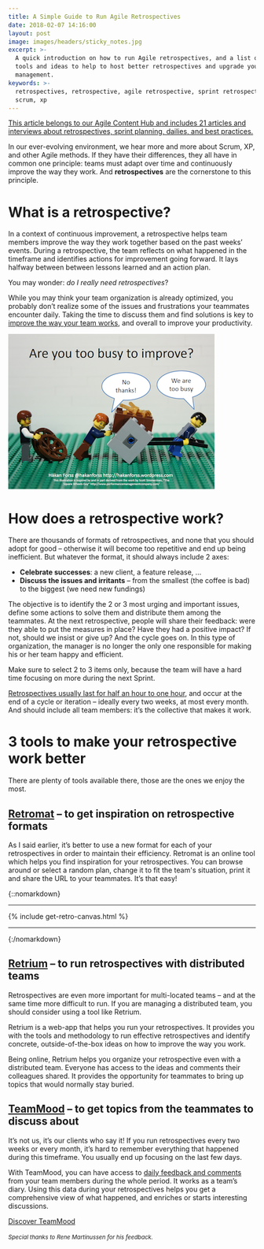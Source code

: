 ```yaml
---
title: A Simple Guide to Run Agile Retrospectives
date: 2018-02-07 14:16:00
layout: post
image: images/headers/sticky_notes.jpg
excerpt: >-
  A quick introduction on how to run Agile retrospectives, and a list of online
  tools and ideas to help to host better retrospectives and upgrade your project
  management.
keywords: >-
  retrospectives, retrospective, agile retrospective, sprint retrospective,
  scrum, xp
---
```


<section class="hub-content-link">
  <a href="https://www.teammood.com/en/hub/agile-hub/">This article belongs to our <span>Agile Content Hub</span> and includes 21 articles and interviews about retrospectives, sprint planning, dailies, and best practices.</a>
</section>

In our ever-evolving environment, we hear more and more about Scrum, XP, and other Agile methods. If they have their differences, they all have in common one principle: teams must adapt over time and continuously improve the way they work. And **retrospectives** are the cornerstone to this principle.

# What is a retrospective?

In a context of continuous improvement, a retrospective helps team members improve the way they work together based on the past weeks’ events. During a retrospective, the team reflects on what happened in the timeframe and identifies actions for improvement going forward. It lays halfway between between lessons learned and an action plan.

You may wonder: *do I really need retrospectives*?

While you may think your team organization is already optimized, you probably don’t realize some of the issues and frustrations your teammates encounter daily. Taking the time to discuss them and find solutions is key to [improve the way your team works](https://blog.teammood.com/2017/12/06/best-practices-from-our-users.html), and overall to improve your productivity.

<img src="/images/posts/are-you-too-busy-to-improve2.png" alt="Too Busy To Improve: use retrospectives to reflect on your process">

# How does a retrospective work?

There are thousands of formats of retrospectives, and none that you should adopt for good – otherwise it will become too repetitive and end up being inefficient. But whatever the format, it should always include 2 axes:

* **Celebrate successes**: a new client, a feature release, …
* **Discuss the issues and irritants** – from the smallest (the coffee is bad) to the biggest (we need new fundings)

The objective is to identify the 2 or 3 most urging and important issues, define some actions to solve them and distribute them among the teammates. At the next retrospective, people will share their feedback: were they able to put the measures in place? Have they had a positive impact? If not, should we insist or give up? And the cycle goes on. In this type of organization, the manager is no longer the only one responsible for making his or her team happy and efficient.

Make sure to select 2 to 3 items only, because the team will have a hard time focusing on more during the next Sprint.

[Retrospectives usually last for half an hour to one hour](https://blog.teammood.com/2018/04/18/best-practices-to-run-effective-daily-standup-meetings.html), and occur at the end of a cycle or iteration – ideally every two weeks, at most every month. And should include all team members: it’s the collective that makes it work.

# 3 tools to make your retrospective work better

There are plenty of tools available there, those are the ones we enjoy the most.

## [Retromat](https://plans-for-retrospectives.com/en/) – to get inspiration on retrospective formats

As I said earlier, it’s better to use a new format for each of your retrospectives in order to maintain their efficiency. Retromat is an online tool which helps you find inspiration for your retrospectives. You can browse around or select a random plan, change it to fit the team's situation, print it and share the URL to your teammates. It’s that easy!

{::nomarkdown}
<hr/>
  {% include get-retro-canvas.html %}
<hr/>
{:/nomarkdown}

## [Retrium](https://www.retrium.com/) – to run retrospectives with distributed teams

Retrospectives are even more important for multi-located teams – and at the same time more difficult to run. If you are managing a distributed team, you should consider using a tool like Retrium.

Retrium is a web-app that helps you run your retrospectives. It provides you with the tools and methodology to run effective retrospectives and identify concrete, outside-of-the-box ideas on how to improve the way you work.

Being online, Retrium helps you organize your retrospective even with a distributed team. Everyone has access to the ideas and comments their colleagues shared. It provides the opportunity for teammates to bring up topics that would normally stay buried.

## [TeamMood](https://www.teammood.com/en/continuous-improvement/)&nbsp;– to get topics from the teammates to discuss about

It’s not us, it’s our clients who say it! If you run retrospectives every two weeks or every month, it’s hard to remember everything that happened during this timeframe. You usually end up focusing on the last few days.

With TeamMood, you can have access to [daily feedback and comments](https://www.teammood.com/en/features/) from your team members during the whole period. It works as a team’s diary. Using this data during your retrospectives helps you get a comprehensive view of what happened, and enriches or starts interesting discussions.

<a class="button" href="https://www.teammood.com/en/continuous-improvement/">Discover TeamMood</a>

<small><i>Special thanks to Rene Martinussen for his feedback.</i></small>